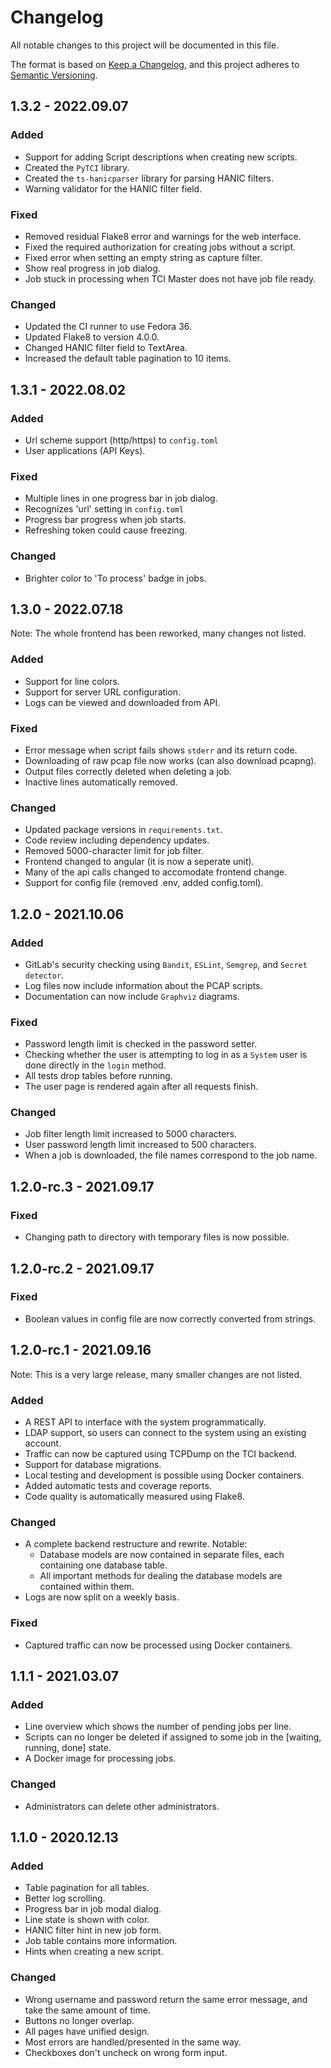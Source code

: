 # Changelog
All notable changes to this project will be documented in this file.

The format is based on [Keep a Changelog](https://keepachangelog.com/en/1.0.0/),
and this project adheres to [Semantic Versioning](https://semver.org/spec/v2.0.0.html).

## 1.3.2 - 2022.09.07
### Added
- Support for adding Script descriptions when creating new scripts.
- Created the `PyTCI` library.
- Created the `ts-hanicparser` library for parsing HANIC filters.
- Warning validator for the HANIC filter field.

### Fixed
- Removed residual Flake8 error and warnings for the web interface.
- Fixed the required authorization for creating jobs without a script.
- Fixed error when setting an empty string as capture filter.
- Show real progress in job dialog.
- Job stuck in processing when TCI Master does not have job file ready.

### Changed
- Updated the CI runner to use Fedora 36.
- Updated Flake8 to version 4.0.0.
- Changed HANIC filter field to TextArea.
- Increased the default table pagination to 10 items.

## 1.3.1 - 2022.08.02
### Added
- Url scheme support (http/https) to `config.toml`
- User applications (API Keys).

### Fixed
- Multiple lines in one progress bar in job dialog.
- Recognizes 'url' setting in `config.toml`
- Progress bar progress when job starts.
- Refreshing token could cause freezing.

### Changed
- Brighter color to 'To process' badge in jobs.

## 1.3.0 - 2022.07.18
Note: The whole frontend has been reworked, many changes not listed.
### Added
- Support for line colors.
- Support for server URL configuration.
- Logs can be viewed and downloaded from API.

### Fixed
- Error message when script fails shows `stderr` and its return code.
- Downloading of raw pcap file now works (can also download pcapng).
- Output files correctly deleted when deleting a job.
- Inactive lines automatically removed.

### Changed
- Updated package versions in `requirements.txt`.
- Code review including dependency updates.
- Removed 5000-character limit for job filter.
- Frontend changed to angular (it is now a seperate unit).
- Many of the api calls changed to accomodate frontend change.
- Support for config file (removed .env, added config.toml).

## 1.2.0 - 2021.10.06
### Added
- GitLab's security checking using `Bandit`, `ESLint`, `Semgrep`, and `Secret detector`.
- Log files now include information about the PCAP scripts.
- Documentation can now include `Graphviz` diagrams.

### Fixed
- Password length limit is checked in the password setter.
- Checking whether the user is attempting to log in as a `System` user is done directly in the `login` method.
- All tests drop tables before running.
- The user page is rendered again after all requests finish.

### Changed
- Job filter length limit increased to 5000 characters.
- User password length limit increased to 500 characters.
- When a job is downloaded, the file names correspond to the job name.


## 1.2.0-rc.3 - 2021.09.17
### Fixed
- Changing path to directory with temporary files is now possible.

## 1.2.0-rc.2 - 2021.09.17
### Fixed
- Boolean values in config file are now correctly converted from strings.


## 1.2.0-rc.1 - 2021.09.16
Note: This is a very large release, many smaller changes are not listed.
### Added
- A REST API to interface with the system programmatically.
- LDAP support, so users can connect to the system using an existing account.
- Traffic can now be captured using TCPDump on the TCI backend.
- Support for database migrations.
- Local testing and development is possible using Docker containers.
- Added automatic tests and coverage reports.
- Code quality is automatically measured using Flake8.

### Changed
- A complete backend restructure and rewrite. Notable:
    - Database models are now contained in separate files, each containing one database table.
    - All important methods for dealing the database models are contained within them.
- Logs are now split on a weekly basis.

### Fixed
- Captured traffic can now be processed using Docker containers.


## 1.1.1 - 2021.03.07
### Added
- Line overview which shows the number of pending jobs per line.
- Scripts can no longer be deleted if assigned to some job in the [waiting, running, done] state.
- A Docker image for processing jobs.

### Changed
- Administrators can delete other administrators.


## 1.1.0 - 2020.12.13
### Added
- Table pagination for all tables.
- Better log scrolling.
- Progress bar in job modal dialog.
- Line state is shown with color.
- HANIC filter hint in new job form.
- Job table contains more information.
- Hints when creating a new script.

### Changed
- Wrong username and password return the same error message, and take the same amount of time.
- Buttons no  longer overlap.
- All pages have unified design.
- Most errors are handled/presented in the same way.
- Checkboxes don't uncheck on wrong form input.
